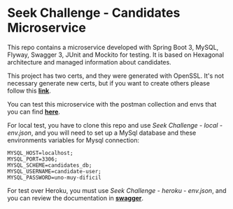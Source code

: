 # Seek Challenge - Candidates Microservice

This repo contains a microservice developed with Spring Boot 3, MySQL, Flyway, Swagger 3, JUnit and Mockito for testing. It is based on Hexagonal architecture and managed information about candidates.

This project has two certs, and they were generated with OpenSSL. It's not necessary generate new certs, but if you want to create others please follow this **[link][openssl]**.

You can test this microservice with the postman collection and envs that you can find **[here][postman]**. 

For local test, you have to clone this repo and use *Seek Challenge - local - env.json*, and you will need to set up a MySql database and these environments variables for Mysql connection:

```
MYSQL_HOST=localhost;
MYSQL_PORT=3306;
MYSQL_SCHEME=candidates_db;
MYSQL_USERNAME=candidate-user;
MYSQL_PASSWORD=uno-muy-dificil
```

For test over Heroku, you must use *Seek Challenge - heroku - env.json*, and you can review the documentation in **[swagger][swagger]**.

[//]: # (These are reference links used in the body of this note and get stripped out when the markdown processor does its job. There is no need to format nicely because it shouldn't be seen. Thanks SO - http://stackoverflow.com/questions/4823468/store-comments-in-markdown-syntax)
[openssl]: <https://github.com/317h0n/seek-challenge/blob/main/src/main/resources/certs/instructions.md>
[postman]: <https://github.com/317h0n/seek-challenge/tree/main/docs/collections>
[swagger]: <https://echocano-seek-challenge-30e009b05e43.herokuapp.com/swagger-ui/index.html>
